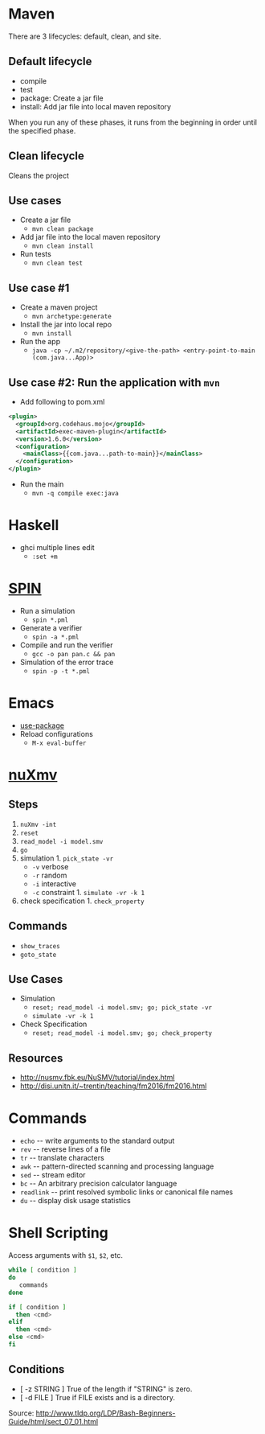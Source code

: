 # Maven
There are 3 lifecycles: default, clean, and site.

## Default lifecycle
* compile
* test
* package: Create a jar file
* install: Add jar file into local maven repository

When you run any of these phases, it runs from the beginning in order until the specified phase.

## Clean lifecycle
Cleans the project

## Use cases
* Create a jar file
  - `mvn clean package`
* Add jar file into the local maven repository
  - `mvn clean install`
* Run tests
  - `mvn clean test`

## Use case #1
* Create a maven project
  - `mvn archetype:generate`
* Install the jar into local repo
  - `mvn install`
* Run the app
  - `java -cp ~/.m2/repository/<give-the-path> <entry-point-to-main (com.java...App)>`

## Use case #2: Run the application with `mvn`
* Add following to pom.xml
```xml
<plugin>
  <groupId>org.codehaus.mojo</groupId>
  <artifactId>exec-maven-plugin</artifactId>
  <version>1.6.0</version>
  <configuration>
    <mainClass>{{com.java...path-to-main}}</mainClass>
  </configuration>
</plugin>
```
* Run the main
  - `mvn -q compile exec:java`


# Haskell
* ghci multiple lines edit
  - `:set +m`

# [SPIN](http://spinroot.com/)

* Run a simulation
  - `spin *.pml`
* Generate a verifier
  - `spin -a *.pml`
* Compile and run the verifier
  - `gcc -o pan pan.c && pan`
* Simulation of the error trace
  - `spin -p -t *.pml`

# Emacs
* [use-package](https://www.masteringemacs.org/article/spotlight-use-package-a-declarative-configuration-tool)
* Reload configurations
  - `M-x eval-buffer`

# [nuXmv](https://nuxmv.fbk.eu)

## Steps

1. `nuXmv -int`
1. `reset`
1. `read_model -i model.smv`
1. `go`
  1. simulation
    1. `pick_state -vr`
      * `-v` verbose
      * `-r` random
      * `-i` interactive
      * `-c` constraint
    1. `simulate -vr -k 1`
  1. check specification
    1. `check_property`

## Commands

* `show_traces`
* `goto_state`

## Use Cases

* Simulation
  - `reset; read_model -i model.smv; go; pick_state -vr`
  - `simulate -vr -k 1`
* Check Specification
  - `reset; read_model -i model.smv; go; check_property`

## Resources

* http://nusmv.fbk.eu/NuSMV/tutorial/index.html
* http://disi.unitn.it/~trentin/teaching/fm2016/fm2016.html


# Commands

* `echo`     -- write arguments to the standard output
* `rev`      -- reverse lines of a file
* `tr`       -- translate characters
* `awk`      -- pattern-directed scanning and processing language
* `sed`      -- stream editor
* `bc`       -- An arbitrary precision calculator language
* `readlink` -- print resolved symbolic links or canonical file names
* `du`       -- display disk usage statistics

# Shell Scripting

Access arguments with `$1`, `$2`, etc.
 
```sh
while [ condition ]
do
   commands
done
```

```sh
if [ condition ]
  then <cmd>
elif
  then <cmd>
else <cmd>
fi
```

## Conditions

* [ -z STRING ]	True of the length if "STRING" is zero.
* [ -d FILE ]	True if FILE exists and is a directory.

Source: http://www.tldp.org/LDP/Bash-Beginners-Guide/html/sect_07_01.html
